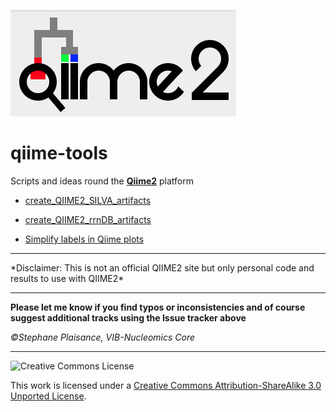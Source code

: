 ![logo](pictures/qiime2.png)

# qiime-tools

Scripts and ideas round the **[Qiime2](https://qiime2.org/)** platform

* [create_QIIME2_SILVA_artifacts](create_QIIME2_SILVA_artifacts.md)

* [create_QIIME2_rrnDB_artifacts](create_QIIME2_rrnDB_artifacts.md)

* [Simplify labels in Qiime plots](simplify_qiime-plots.md)


<hr>
*Disclaimer: This is not an official QIIME2 site but only personal code and results to use with QIIME2*
<hr>

**Please let me know if you find typos or inconsistencies and of course suggest additional tracks using the Issue tracker above**

*&copy;Stephane Plaisance, VIB-Nucleomics Core*

------------

![Creative Commons License](http://i.creativecommons.org/l/by-sa/3.0/88x31.png?raw=true)

This work is licensed under a [Creative Commons Attribution-ShareAlike 3.0 Unported License](http://creativecommons.org/licenses/by-sa/3.0/).
